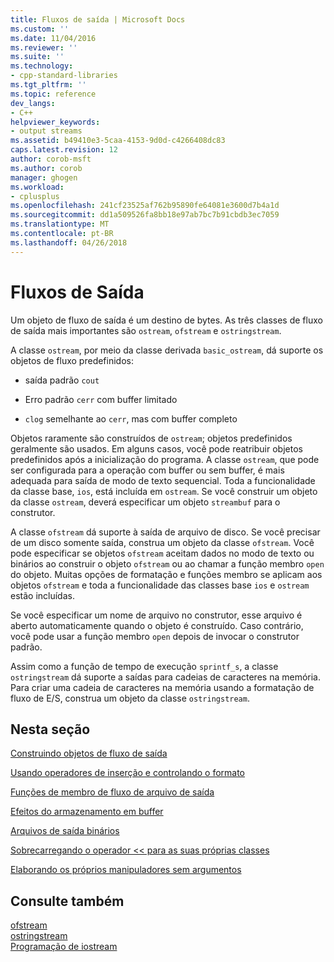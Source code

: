 ```yaml
---
title: Fluxos de saída | Microsoft Docs
ms.custom: ''
ms.date: 11/04/2016
ms.reviewer: ''
ms.suite: ''
ms.technology:
- cpp-standard-libraries
ms.tgt_pltfrm: ''
ms.topic: reference
dev_langs:
- C++
helpviewer_keywords:
- output streams
ms.assetid: b49410e3-5caa-4153-9d0d-c4266408dc83
caps.latest.revision: 12
author: corob-msft
ms.author: corob
manager: ghogen
ms.workload:
- cplusplus
ms.openlocfilehash: 241cf23525af762b95890fe64081e3600d7b4a1d
ms.sourcegitcommit: dd1a509526fa8bb18e97ab7bc7b91cbdb3ec7059
ms.translationtype: MT
ms.contentlocale: pt-BR
ms.lasthandoff: 04/26/2018
---
```

# <a name="output-streams"></a>Fluxos de Saída

Um objeto de fluxo de saída é um destino de bytes. As três classes de fluxo de saída mais importantes são `ostream`, `ofstream` e `ostringstream`.

A classe `ostream`, por meio da classe derivada `basic_ostream`, dá suporte os objetos de fluxo predefinidos:

- saída padrão `cout`

- Erro padrão `cerr` com buffer limitado

- `clog` semelhante ao `cerr`, mas com buffer completo

Objetos raramente são construídos de `ostream`; objetos predefinidos geralmente são usados. Em alguns casos, você pode reatribuir objetos predefinidos após a inicialização do programa. A classe `ostream`, que pode ser configurada para a operação com buffer ou sem buffer, é mais adequada para saída de modo de texto sequencial. Toda a funcionalidade da classe base, `ios`, está incluída em `ostream`. Se você construir um objeto da classe `ostream`, deverá especificar um objeto `streambuf` para o construtor.

A classe `ofstream` dá suporte à saída de arquivo de disco. Se você precisar de um disco somente saída, construa um objeto da classe `ofstream`. Você pode especificar se objetos `ofstream` aceitam dados no modo de texto ou binários ao construir o objeto `ofstream` ou ao chamar a função membro `open` do objeto. Muitas opções de formatação e funções membro se aplicam aos objetos `ofstream` e toda a funcionalidade das classes base `ios` e `ostream` estão incluídas.

Se você especificar um nome de arquivo no construtor, esse arquivo é aberto automaticamente quando o objeto é construído. Caso contrário, você pode usar a função membro `open` depois de invocar o construtor padrão.

Assim como a função de tempo de execução `sprintf_s`, a classe `ostringstream` dá suporte a saídas para cadeias de caracteres na memória. Para criar uma cadeia de caracteres na memória usando a formatação de fluxo de E/S, construa um objeto da classe `ostringstream`.

## <a name="in-this-section"></a>Nesta seção

[Construindo objetos de fluxo de saída](../standard-library/constructing-output-stream-objects.md)

[Usando operadores de inserção e controlando o formato](../standard-library/using-insertion-operators-and-controlling-format.md)

[Funções de membro de fluxo de arquivo de saída](../standard-library/output-file-stream-member-functions.md)

[Efeitos do armazenamento em buffer](../standard-library/effects-of-buffering.md)

[Arquivos de saída binários](../standard-library/binary-output-files.md)

[Sobrecarregando o operador << para as suas próprias classes](../standard-library/overloading-the-output-operator-for-your-own-classes.md)

[Elaborando os próprios manipuladores sem argumentos](../standard-library/writing-your-own-manipulators-without-arguments.md)

## <a name="see-also"></a>Consulte também

[ofstream](../standard-library/basic-ofstream-class.md)<br/>
[ostringstream](../standard-library/basic-ostringstream-class.md)<br/>
[Programação de iostream](../standard-library/iostream-programming.md)<br/>

